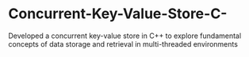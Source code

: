 # Concurrent-Key-Value-Store-C-
Developed a concurrent key-value store in C++ to explore fundamental concepts of data storage and retrieval in multi-threaded environments
